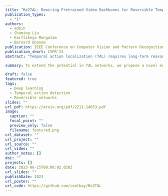 ```yaml
---
title: "Re2TAL: Rewiring Pretrained Video Backbones for Reversible Temporal Action Localization"
publication_types:
  - "1"
authors:
  - admin
  - Shuming Liu
  - Karttikeya Mangalam
  - Bernard Ghanem
publication: IEEE Conference on Computer Vision and Pattern Recognition, Vancouver, Canada, 2023
publication_short: CVPR'23
abstract: "Temporal action localization (TAL) requires long-form reasoning to predict actions of various durations and complex content. Given limited GPU memory, training TAL  end to end (i.e., from videos to predictions) on long videos  is a significant challenge. Most methods can only train on pre-extracted features without optimizing them for the localization problem, consequently limiting localization performance. In this work, to extend the potential in TAL networks, we propose a novel end-to-end  method Re2TAL, which rewires pretrained video backbones for reversible TAL. Re2TAL builds a backbone with reversible modules, where the input can be recovered from the output such that the bulky intermediate activations can be cleared from memory during training. Instead of designing one single type of reversible module, we propose a network rewiring mechanism, to transform any module with a residual connection to a reversible module without changing any parameters. This provides two benefits: (1) a large variety of reversible networks are easily obtained from existing and even future model designs, and (2) the reversible models require  much less training effort as they reuse the pre-trained parameters of their original non-reversible versions. Re2TAL, only using the RGB modality, reaches 37.01% average mAP on ActivityNet-v1.3, a new state-of-the-art record, and mAP 64.9% at tIoU=0.5 on THUMOS-14, outperforming all other RGB-only methods."

summary: To extend the potential in TAL networks, we propose a novel end-to-end  method Re2TAL, which rewires pretrained video backbones for reversible TAL. Re2TAL builds a backbone with reversible modules, where the input can be recovered from the output such that the bulky intermediate activations can be cleared from memory during training.

draft: false
featured: true
tags:
  - Deep learning
  - Temporal action detection
  - Reversible networks
slides: ""
url_pdf: https://arxiv.org/pdf/2211.14053.pdf
image:
  caption: ""
  focal_point: ""
  preview_only: false
  filename: featured.png
url_dataset: ""
url_project: ""
url_source: ""
url_video: ""
author_notes: []
doi: ""
projects: []
date: 2023-06-15T00:00:02.020Z
url_slides: ""
publishDate: 2023
url_poster: ""
url_code: https://github.com/coolbay/Re2TAL
---
```

